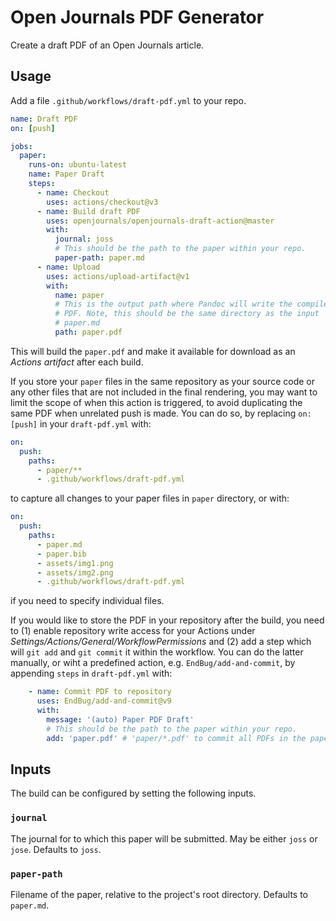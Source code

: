 Open Journals PDF Generator
===========================

Create a draft PDF of an Open Journals article.

Usage
-----

Add a file `.github/workflows/draft-pdf.yml` to your repo.

``` yaml
name: Draft PDF
on: [push]

jobs:
  paper:
    runs-on: ubuntu-latest
    name: Paper Draft
    steps:
      - name: Checkout
        uses: actions/checkout@v3
      - name: Build draft PDF
        uses: openjournals/openjournals-draft-action@master
        with:
          journal: joss
          # This should be the path to the paper within your repo.
          paper-path: paper.md
      - name: Upload
        uses: actions/upload-artifact@v1
        with:
          name: paper
          # This is the output path where Pandoc will write the compiled
          # PDF. Note, this should be the same directory as the input
          # paper.md
          path: paper.pdf
```

This will build the `paper.pdf` and make it available for download as an _Actions artifact_
after each build.

If you store your `paper` files in the same repository as your source code or any other files that are not included in the final rendering, you may want to limit the scope of when this action is triggered, to avoid duplicating the same PDF when unrelated push is made. You can do so, by replacing `on: [push]` in your `draft-pdf.yml` with:

``` yaml
on:
  push:
    paths:
      - paper/**
      - .github/workflows/draft-pdf.yml
```
to capture all changes to your paper files in `paper` directory, or with:
``` yaml
on:
  push:
    paths:
      - paper.md
      - paper.bib
      - assets/img1.png
      - assets/img2.png
      - .github/workflows/draft-pdf.yml
```
if you need to specify individual files.

If you would like to store the PDF in your repository after the build, you need to (1) enable repository write access for your Actions under _Settings/Actions/General/WorkflowPermissions_ and (2) add a step which will `git add` and `git commit` it within the workflow. You can do the latter manually, or wiht a predefined action, e.g. `EndBug/add-and-commit`, by appending `steps` in `draft-pdf.yml` with:

``` yaml
    - name: Commit PDF to repository
      uses: EndBug/add-and-commit@v9
      with:
        message: '(auto) Paper PDF Draft'
        # This should be the path to the paper within your repo.
        add: 'paper.pdf' # 'paper/*.pdf' to commit all PDFs in the paper directory
```              

Inputs
------

The build can be configured by setting the following inputs.

### `journal`

The journal for to which this paper will be submitted. May be
either `joss` or `jose`. Defaults to `joss`.

### `paper-path`

Filename of the paper, relative to the project's root directory.
Defaults to `paper.md`.




